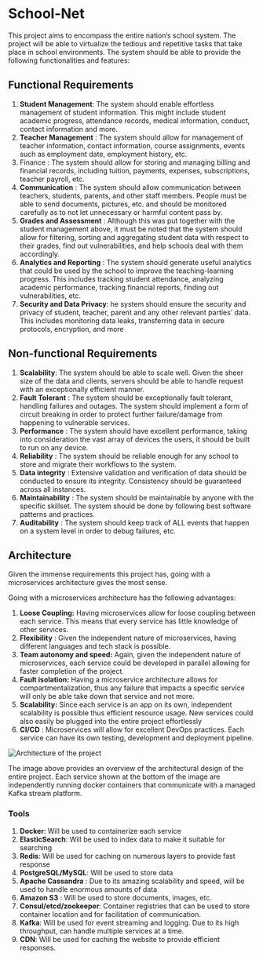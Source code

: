 # School-Net

This project aims to encompass the entire nation’s school system. The project will be
able to virtualize the tedious and repetitive tasks that take place in school
environments.
The system should be able to provide the following functionalities and features:

## Functional Requirements

1. **Student Management**: The system should enable effortless management of
   student information. This might include student academic progress, attendance
   records, medical information, conduct, contact information and more.
2. **Teacher Management** : The system should allow for management of teacher
   information, contact information, course assignments, events such as
   employment date, employment history, etc.
3. Finance : The system should allow for storing and managing billing and financial
   records, including tuition, payments, expenses, subscriptions, teacher payroll,
   etc.
4. **Communication** : The system should allow communication between teachers,
   students, parents, and other staff members. People must be able to send
   documents, pictures, etc. and should be monitored carefully as to not let
   unnecessary or harmful content pass by.
5. **Grades and Assessment** : Although this was put together with the student
   management above, it must be noted that the system should allow for filtering,
   sorting and aggregating student data with respect to their grades, find out
   vulnerabilities, and help schools deal with them accordingly.
6. **Analytics and Reporting** : The system should generate useful analytics that
   could be used by the school to improve the teaching-learning progress. This
   includes tracking student attendance, analyzing academic performance, tracking
   financial reports, finding out vulnerabilities, etc.
7. **Security and Data Privacy**: he system should ensure the security and privacy
   of student, teacher, parent and any other relevant parties’ data. This includes
   monitoring data leaks, transferring data in secure protocols, encryption, and
   more

## Non-functional Requirements

1. **Scalability**: The system should be able to scale well. Given the sheer size of the
   data and clients, servers should be able to handle request with an exceptionally
   efficient manner.
2. **Fault Tolerant** : The system should be exceptionally fault tolerant, handling
   failures and outages. The system should implement a form of circuit breaking in
   order to protect further failure/damage from happening to vulnerable services.
3. **Performance** : The system should have excellent performance, taking into
   consideration the vast array of devices the users, it should be built to run on any
   device.
4. **Reliability** : The system should be reliable enough for any school to store and
   migrate their workflows to the system.
5. **Data integrity** : Extensive validation and verification of data should be conducted
   to ensure its integrity. Consistency should be guaranteed across all instances.
6. **Maintainability** : The system should be maintainable by anyone with the specific
   skillset. The system should be done by following best software patterns and
   practices.
7. **Auditability** : The system should keep track of ALL events that happen on a
   system level in order to debug failures, etc.

## Architecture

Given the immense requirements this project has, going with a microservices
architecture gives the most sense.

Going with a microservices architecture has the following advantages:

1. **Loose Coupling:** Having microservices allow for loose coupling between each
   service. This means that every service has little knowledge of other services.
2. **Flexibility** : Given the independent nature of microservices, having different
   languages and tech stack is possible.
3. **Team autonomy and speed:** Again, given the independent nature of
   microservices, each service could be developed in parallel allowing for faster
   completion of the project.
4. **Fault isolation:** Having a microservice architecture allows for
   compartmentalization, thus any failure that impacts a specific service will only be
   able take down that service and not more.
5. **Scalability:** Since each service is an app on its own, independent scalability is
   possible thus efficient resource usage. New services could also easily be
   plugged into the entire project effortlessly
6. **CI/CD** : Microservices will allow for excellent DevOps practices. Each service can
   have its own testing, development and deployment pipeline.

![Architecture of the project](https://res.cloudinary.com/dqbnj4bxr/image/upload/c_scale,q_100,w_720/v1685980667/arch_nvbnqq.png)

The image above provides an overview of the architectural design of the entire
project. Each service shown at the bottom of the image are independently running
docker containers that communicate with a managed Kafka stream platform.

### Tools

1. **Docker**: Will be used to containerize each service
2. **ElasticSearch**: Will be used to index data to make it suitable for searching
3. **Redis**: Will be used for caching on numerous layers to provide fast response
4. **PostgreSQL/MySQL**: Will be used to store data
5. **Apache Cassandra** : Due to its amazing scalability and speed, will be used to
   handle enormous amounts of data
6. **Amazon S3** : Will be used to store documents, images, etc.
7. **Consul/etcd/zookeeper**: Container registries that can be used to store
   container location and for facilitation of communication.
8. **Kafka**: Will be used for event streaming and logging. Due to its high throughput,
   can handle multiple services at a time.
9. **CDN**: Will be used for caching the website to provide efficient responses.
